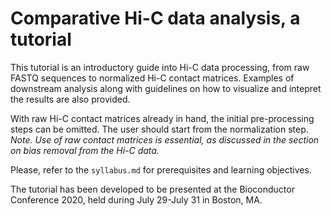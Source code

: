 # Comparative Hi-C data analysis, a tutorial

This tutorial is an introductory guide into Hi-C data processing, from raw FASTQ sequences to normalized Hi-C contact matrices. Examples of downstream analysis along with guidelines on how to visualize and intepret the results are also provided.

With raw Hi-C contact matrices already in hand, the initial pre-processing steps can be omitted. The user should start from the normalization step. _Note. Use of raw contact matrices is essential, as discussed in the section on bias removal from the Hi-C data._

Please, refer to the `syllabus.md` for prerequisites and learning objectives.

The tutorial has been developed to be presented at the Bioconductor Conference 2020, held during July 29-July 31 in Boston, MA.
